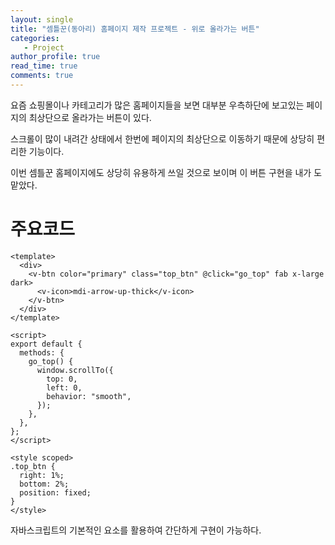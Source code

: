 ```yaml
---
layout: single
title: "셈틀꾼(동아리) 홈페이지 제작 프로젝트 - 위로 올라가는 버튼"
categories: 
   - Project
author_profile: true
read_time: true
comments: true
---
```


요즘 쇼핑몰이나 카테고리가 많은 홈페이지들을 보면 대부분 우측하단에 보고있는 페이지의 최상단으로 올라가는 버튼이 있다.

스크롤이 많이 내려간 상태에서 한번에 페이지의 최상단으로 이동하기 때문에 상당히 편리한 기능이다.

이번 셈틀꾼 홈페이지에도 상당히 유용하게 쓰일 것으로 보이며 이 버튼 구현을 내가 도맡았다.

# 주요코드

```vue
<template>
  <div>
    <v-btn color="primary" class="top_btn" @click="go_top" fab x-large dark>
      <v-icon>mdi-arrow-up-thick</v-icon>
    </v-btn>
  </div>
</template>

<script>
export default {
  methods: {
    go_top() {
      window.scrollTo({
        top: 0,
        left: 0,
        behavior: "smooth",
      });
    },
  },
};
</script>

<style scoped>
.top_btn {
  right: 1%;
  bottom: 2%;
  position: fixed;
}
</style>
```

자바스크립트의 기본적인 요소를 활용하여 간단하게 구현이 가능하다.
